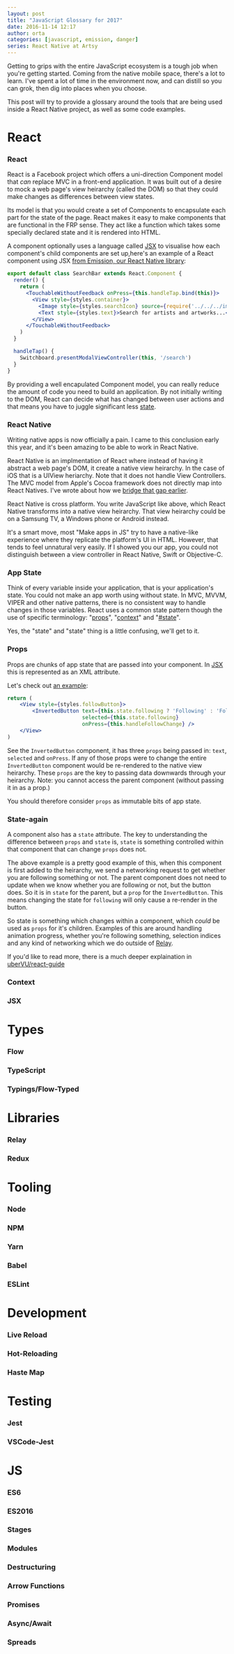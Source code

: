 ```yaml
---
layout: post
title: "JavaScript Glossary for 2017"
date: 2016-11-14 12:17
author: orta
categories: [javascript, emission, danger]
series: React Native at Artsy
---
```


Getting to grips with the entire JavaScript ecosystem is a tough job when you're getting started. Coming from the native mobile space, there's a lot to learn. I've spent a lot of time in the environment now, and can distill so you can grok, then dig into places when you choose.

This post will try to provide a glossary around the tools that are being used inside a React Native project, as well as some code examples.  

<!-- more -->

# React 

### React

React is a Facebook project which offers a uni-direction Component model that _can_ replace MVC in a front-end application. It was built out of a desire to mock a web page's view heirarchy (called the DOM) so that they could make changes as differences between view states.

Its model is that you would create a set of Components to encapsulate each part for the state of the page. React makes it easy to make components that are functional in the FRP sense. They act like a function which takes some specially declared state and it is rendered into HTML.

A component optionally uses a language called [JSX](#jsx) to visualise how each component's child components are set up,here's an example of a React component using JSX [from Emission, our React Native library][search-bar]:  

```jsx
export default class SearchBar extends React.Component {
  render() {
    return (
      <TouchableWithoutFeedback onPress={this.handleTap.bind(this)}>
        <View style={styles.container}>
          <Image style={styles.searchIcon} source={require('../../../images/SearchButton.png')}/>
          <Text style={styles.text}>Search for artists and artworks...</Text>
        </View>
      </TouchableWithoutFeedback>
    )
  }

  handleTap() {
    Switchboard.presentModalViewController(this, '/search')
  }
}
```

By providing a well encapulated Component model, you can really reduce the amount of code you need to build an application. By not initially writing to the DOM, React can decide what has changed between user actions and that means you have to juggle significant less [state](#state).

### React Native

Writing native apps is now officially a pain. I came to this conclusion early this year, and it's been amazing to be able to work in React Native.

React Native is an implmentation of React where instead of having it abstract a web page's DOM, it create a native view heirarchy. In the case of iOS that is a UIView heriarchy. Note that it does not handle View Controllers. The MVC model from Apple's Cocoa framework does not directly map into React Natives. I've wrote about how we [bridge that gap earlier][our-implmentation].

React Native is cross platform. You write JavaScript like above, which React Native transforms into a native view heirarchy. That view heirarchy could be on a Samsung TV, a Windows phone or Android instead. 

It's a smart move, most "Make apps in JS" try to have a native-like experience where they replicate the platform's UI in HTML. However, that tends to feel unnatural very easily. If I showed you our app, you could not distinguish between a view controller in React Native, Swift or Objective-C.

### App State

Think of every variable inside your application, that is your application's state. You could not make an app worth using without state. In MVC, MVVM, VIPER and other native patterns, there is no consistent way to handle changes in those variables. React uses a common state pattern though the use of specific terminology: "[props](#props)", "[context](#context)" and "[#state](#state-again)". 

Yes, the "state" and "state" thing is a little confusing, we'll get to it.

### Props

Props are chunks of app state that are passed into your component. In [JSX](#jsx) this is represented as an XML attribute.

Let's check out [an example][jsx-example]:

```jsx
return (
    <View style={styles.followButton}>
        <InvertedButton text={this.state.following ? 'Following' : 'Follow'}
                        selected={this.state.following}
                        onPress={this.handleFollowChange} />
    </View>
)
```

See the `InvertedButton` component, it has three `props` being passed in: `text`, `selected` and `onPress`. If any of those props were to change the entire `InvertedButton` component would be re-rendered to the native view heirarchy. These `props` are the key to passing data downwards through your heirarchy. Note: you cannot access the parent component (without passing it in as a prop.)

You should therefore consider `props` as immutable bits of app state. 

### State-again

A component also has a `state` attribute. The key to understanding the difference between `props` and `state` is, `state` is something controlled within that component that can change `props` does not. 

The above example is a pretty good example of this, when this component is first added to the heirarchy, we send a networking request to get whether you are following something or not. The parent component does not need to update when we know whether you are following or not, but the button does. So it is in `state` for the parent, but a `prop` for the `InvertedButton`. This means changing the state for `following` will only cause a re-render in the button.

So state is something which changes within a component, which _could_ be used as `props` for it's children. Examples of this are around handling animation progress, whether you're following something, selection indices and any kind of networking which we do outside of [Relay](#relay).

If you'd like to read more, there is a much deeper explaination in [uberVU/react-guide][react-guide]   

### Context

### JSX

# Types

### Flow
### TypeScript
### Typings/Flow-Typed

# Libraries

### Relay
### Redux

# Tooling

### Node
### NPM
### Yarn
### Babel
### ESLint

# Development

### Live Reload
### Hot-Reloading
### Haste Map

# Testing

### Jest
### VSCode-Jest

# JS

### ES6
### ES2016
### Stages
### Modules
### Destructuring
### Arrow Functions
### Promises
### Async/Await
### Spreads


[search-bar]: https://github.com/artsy/emission/blob/c558323e4276699925b4edb3d448812005ae6b5d/lib/components/home/search_bar.js
[our-implmentation]: asdasdas
[jsx-example]: https://github.com/artsy/emission/blob/c558323e4276699925b4edb3d448812005ae6b5d/lib/components/artist/header.js
[react-guide]: https://github.com/uberVU/react-guide/blob/master/props-vs-state.md#props-vs-state
